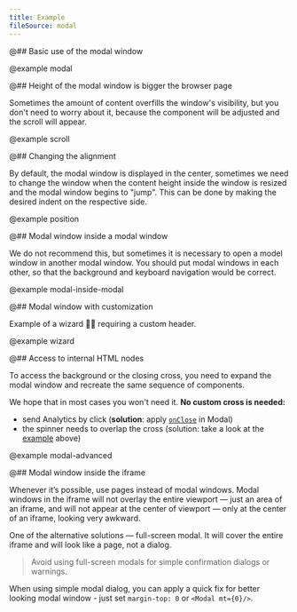```yaml
---
title: Example
fileSource: modal
---
```


@## Basic use of the modal window

@example modal

@## Height of the modal window is bigger the browser page

Sometimes the amount of content overfills the window's visibility, but you don't need to worry about it, because the component will be adjusted and the scroll will appear.

@example scroll

@## Changing the alignment

By default, the modal window is displayed in the center, sometimes we need to change the window when the content height inside the window is resized and the modal window begins to "jump". This can be done by making the desired indent on the respective side.

@example position

@## Modal window inside a modal window

We do not recommend this, but sometimes it is necessary to open a model window in another modal window. You should put modal windows in each other, so that the background and keyboard navigation would be correct.

@example modal-inside-modal

@## Modal window with customization

Example of a wizard 🧙🏻 requiring a custom header.

@example wizard

@## Access to internal HTML nodes

To access the background or the closing cross, you need to expand the modal window and recreate the same sequence of components.

We hope that in most cases you won't need it. **No custom cross is needed:**

- send Analytics by click (**solution**: apply [`onClose`](/components/modal/modal-api/#aa518f) in Modal)
- the spinner needs to overlap the cross (solution: take a look at the [example](/components/modal/modal-code/#adf9fc) above)

@example modal-advanced

@## Modal window inside the iframe

Whenever it’s possible, use pages instead of modal windows. Modal windows in the iframe will not overlay the entire viewport — just an area of an iframe, and will not appear at the center of viewport — only at the center of an iframe, looking very awkward.

One of the alternative solutions — full-screen modal. It will cover the entire iframe and will look like a page, not a dialog.

> Avoid using full-screen modals for simple confirmation dialogs or warnings.

When using simple modal dialog, you can apply a quick fix for better looking modal window - just set `margin-top: 0` or `<Modal mt={0}/>`.

